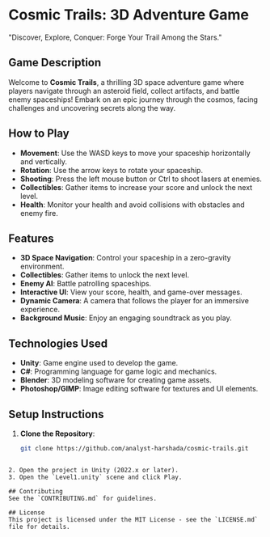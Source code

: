 # Cosmic Trails: 3D Adventure Game

"Discover, Explore, Conquer: Forge Your Trail Among the Stars."

## Game Description
Welcome to **Cosmic Trails**, a thrilling 3D space adventure game where players navigate through an asteroid field, collect artifacts, and battle enemy spaceships! Embark on an epic journey through the cosmos, facing challenges and uncovering secrets along the way.

## How to Play
- **Movement**: Use the WASD keys to move your spaceship horizontally and vertically.
- **Rotation**: Use the arrow keys to rotate your spaceship.
- **Shooting**: Press the left mouse button or Ctrl to shoot lasers at enemies.
- **Collectibles**: Gather items to increase your score and unlock the next level.
- **Health**: Monitor your health and avoid collisions with obstacles and enemy fire.

## Features
- **3D Space Navigation**: Control your spaceship in a zero-gravity environment.
- **Collectibles**: Gather items to unlock the next level.
- **Enemy AI**: Battle patrolling spaceships.
- **Interactive UI**: View your score, health, and game-over messages.
- **Dynamic Camera**: A camera that follows the player for an immersive experience.
- **Background Music**: Enjoy an engaging soundtrack as you play.

## Technologies Used
- **Unity**: Game engine used to develop the game.
- **C#**: Programming language for game logic and mechanics.
- **Blender**: 3D modeling software for creating game assets.
- **Photoshop/GIMP**: Image editing software for textures and UI elements.

## Setup Instructions
1. **Clone the Repository**:
   ```bash
   git clone https://github.com/analyst-harshada/cosmic-trails.git
```

2. Open the project in Unity (2022.x or later).
3. Open the `Level1.unity` scene and click Play.

## Contributing
See the `CONTRIBUTING.md` for guidelines.

## License
This project is licensed under the MIT License - see the `LICENSE.md` file for details.